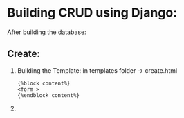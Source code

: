 # Building CRUD using Django:

After building the database:

## Create:
1. Building the Template:
   in templates folder -> create.html
   ```
   {%block content%}
   <form >
   {%endblock content%}
   ```
2. 